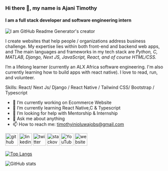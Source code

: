 ### Hi there 👋, my name is Ajani Timothy
#### I am a full stack developer and software engineering intern
![I am GitHub Readme Generator's creator]([https://arturssmirnovs.github.io/github-profile-readme-generator/images/banner.png](https://portfolio-five-ruby-24.vercel.app/_next/image?url=%2F_next%2Fstatic%2Fmedia%2Fme.a3c86404.png&w=640&q=75))

 I create websites that help people / organizations address business challenge. My expertise lies within both front-end and backend web apps, and 
The main languages and frameworks in my tech stack are *Python, C, MATLAB, Django, Next JS, JavaScript, React, and of course HTML/CSS.*

I’m a lifelong learner (currently an ALX Africa  software engineering. I'm also currently learning how to build apps with react native).
I love to read, run, and volunteer.

Skills: React/ Next Js/ Django / React Native / Tailwind CSS/ Bootstrap / Typescript

- 🔭 I’m currently working on Ecommerce Website 
- 🌱 I’m currently learning React Native,C  & Typescript 
- 🤔 I’m looking for help with Mentorship & Internship 
- 💬 Ask me about anything  
- 📫 How to reach me: timothyinioluwajobs@gmail.com 


[<img src='https://cdn.jsdelivr.net/npm/simple-icons@3.0.1/icons/github.svg' alt='github' height='40'>](https://github.com/Tim1119)  [<img src='https://cdn.jsdelivr.net/npm/simple-icons@3.0.1/icons/linkedin.svg' alt='linkedin' height='40'>](https://www.linkedin.com/in/timothy-ajani-220794199/)  [<img src='https://cdn.jsdelivr.net/npm/simple-icons@3.0.1/icons/twitter.svg' alt='twitter' height='40'>](https://twitter.com/https://twitter.com/ajanitimotew)  [<img src='https://cdn.jsdelivr.net/npm/simple-icons@3.0.1/icons/stackoverflow.svg' alt='stackoverflow' height='40'>](https://stackoverflow.com/users/14591808)  [<img src='https://cdn.jsdelivr.net/npm/simple-icons@3.0.1/icons/youtube.svg' alt='YouTube' height='40'>](https://www.youtube.com/channel/oRSZRmydUTTC9hrxZx9pwA)  [<img src='https://cdn.jsdelivr.net/npm/simple-icons@3.0.1/icons/icloud.svg' alt='website' height='40'>](https://portfolio-five-ruby-24.vercel.app/)  

[![Top Langs](https://github-readme-stats.vercel.app/api/top-langs/?username=Tim1119)](https://github.com/anuraghazra/github-readme-stats)

![GitHub stats](https://github-readme-stats.vercel.app/api?username=Tim1119&show_icons=true)  

